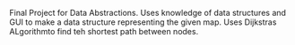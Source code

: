 Final Project for Data Abstractions.
Uses knowledge of data structures and GUI to make a data structure representing the given map. Uses Dijkstras ALgorithmto find teh shortest path between nodes.
